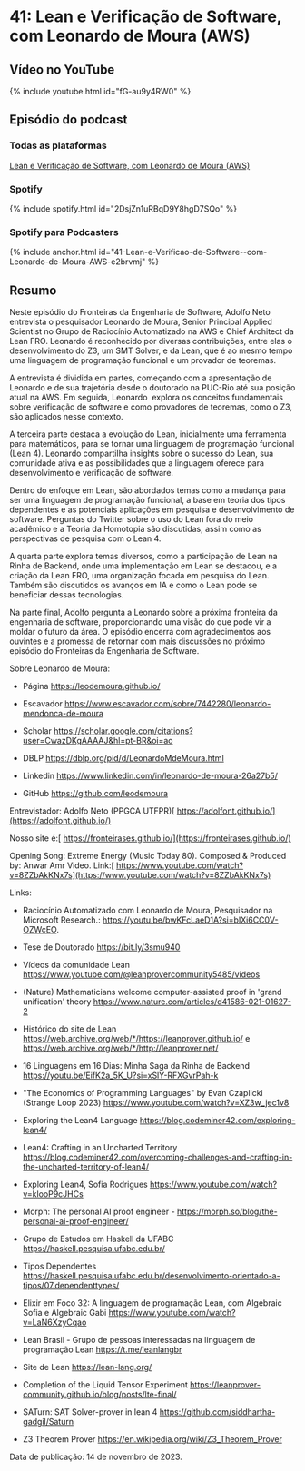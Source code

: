 # 41: Lean e Verificação de Software, com Leonardo de Moura (AWS)

## Vídeo no YouTube

{% include youtube.html id="fG-au9y4RW0" %}

## Episódio do podcast

### Todas as plataformas

[Lean e Verificação de Software, com Leonardo de Moura (AWS)](https://podcasters.spotify.com/pod/show/fronteirases/episodes/41-Lean-e-Verificao-de-Software--com-Leonardo-de-Moura-AWS-e2brvmj)

### Spotify


{% include spotify.html id="2DsjZn1uRBqD9Y8hgD7SQo" %} 


### Spotify para Podcasters

{% include anchor.html id="41-Lean-e-Verificao-de-Software--com-Leonardo-de-Moura-AWS-e2brvmj" %}

## Resumo


Neste episódio do Fronteiras da Engenharia de Software, Adolfo Neto entrevista o pesquisador Leonardo de Moura, Senior Principal Applied Scientist no Grupo de Raciocínio Automatizado na AWS e Chief Architect da Lean FRO. Leonardo é reconhecido por diversas contribuições, entre elas o desenvolvimento do Z3, um SMT Solver, e da Lean, que é ao mesmo tempo uma linguagem de programação funcional e um provador de teoremas.

A entrevista é dividida em partes, começando com a apresentação de Leonardo e de sua trajetória desde o doutorado na PUC-Rio até sua posição atual na AWS. Em seguida, Leonardo  explora os conceitos fundamentais sobre verificação de software e como provadores de teoremas, como o Z3, são aplicados nesse contexto.

A terceira parte destaca a evolução do Lean, inicialmente uma ferramenta para matemáticos, para se tornar uma linguagem de programação funcional (Lean 4). Leonardo compartilha insights sobre o sucesso do Lean, sua comunidade ativa e as possibilidades que a linguagem oferece para desenvolvimento e verificação de software.

Dentro do enfoque em Lean, são abordados temas como a mudança para ser uma linguagem de programação funcional, a base em teoria dos tipos dependentes e as potenciais aplicações em pesquisa e desenvolvimento de software. Perguntas do Twitter sobre o uso do Lean fora do meio acadêmico e a Teoria da Homotopia são discutidas, assim como as perspectivas de pesquisa com o Lean 4.

A quarta parte explora temas diversos, como a participação de Lean na Rinha de Backend, onde uma implementação em Lean se destacou, e a criação da Lean FRO, uma organização focada em pesquisa do Lean. Também são discutidos os avanços em IA e como o Lean pode se beneficiar dessas tecnologias.

Na parte final, Adolfo pergunta a Leonardo sobre a próxima fronteira da engenharia de software, proporcionando uma visão do que pode vir a moldar o futuro da área. O episódio encerra com agradecimentos aos ouvintes e a promessa de retornar com mais discussões no próximo episódio do Fronteiras da Engenharia de Software.

Sobre Leonardo de Moura:

-   Página <https://leodemoura.github.io/> 

-   Escavador <https://www.escavador.com/sobre/7442280/leonardo-mendonca-de-moura> 

-   Scholar <https://scholar.google.com/citations?user=CwazDKgAAAAJ&hl=pt-BR&oi=ao>

-   DBLP <https://dblp.org/pid/d/LeonardoMdeMoura.html> 

-   Linkedin <https://www.linkedin.com/in/leonardo-de-moura-26a27b5/> 

-   GitHub <https://github.com/leodemoura>


Entrevistador: Adolfo Neto (PPGCA UTFPR)[  ⁠⁠https://adolfont.github.io/⁠⁠⁠⁠⁠](https://adolfont.github.io/)

Nosso site é:[  ⁠⁠⁠⁠https://fronteirases.github.io/⁠⁠⁠⁠](https://fronteirases.github.io/)

Opening Song: Extreme Energy (Music Today 80). Composed & Produced by: Anwar Amr Video. Link:[  ⁠⁠https://www.youtube.com/watch?v=8ZZbAkKNx7s⁠⁠](https://www.youtube.com/watch?v=8ZZbAkKNx7s)

Links:

-   Raciocínio Automatizado com Leonardo de Moura, Pesquisador na Microsoft Research.: <https://youtu.be/bwKFcLaeD1A?si=bIXi6CC0V-OZWcEO>.

-   Tese de Doutorado <https://bit.ly/3smu940> 

-   Vídeos da comunidade Lean <https://www.youtube.com/@leanprovercommunity5485/videos> 

-   (Nature) Mathematicians welcome computer-assisted proof in 'grand unification' theory <https://www.nature.com/articles/d41586-021-01627-2> 

-   Histórico do site de Lean <https://web.archive.org/web/*/https://leanprover.github.io/> e <https://web.archive.org/web/*/http://leanprover.net/>

-   16 Linguagens em 16 Dias: Minha Saga da Rinha de Backend <https://youtu.be/EifK2a_5K_U?si=xSlY-RFXGvrPah-k>   

-   "The Economics of Programming Languages" by Evan Czaplicki (Strange Loop 2023) <https://www.youtube.com/watch?v=XZ3w_jec1v8> 

-   Exploring the Lean4 Language <https://blog.codeminer42.com/exploring-lean4/> 

-   Lean4: Crafting in an Uncharted Territory <https://blog.codeminer42.com/overcoming-challenges-and-crafting-in-the-uncharted-territory-of-lean4/> 

-   Exploring Lean4, Sofia Rodrigues <https://www.youtube.com/watch?v=klooP9cJHCs> 

-   Morph: The personal AI proof engineer - <https://morph.so/blog/the-personal-ai-proof-engineer/> 

-   Grupo de Estudos em Haskell da UFABC <https://haskell.pesquisa.ufabc.edu.br/>

-   Tipos Dependentes <https://haskell.pesquisa.ufabc.edu.br/desenvolvimento-orientado-a-tipos/07.dependenttypes/>

-   Elixir em Foco 32: A linguagem de programação Lean, com Algebraic Sofia e Algebraic Gabi <https://www.youtube.com/watch?v=LaN6XzyCqao>

-   Lean Brasil - Grupo de pessoas interessadas na linguagem de programação Lean <https://t.me/leanlangbr> 

-   Site de Lean <https://lean-lang.org/> 

-   Completion of the Liquid Tensor Experiment <https://leanprover-community.github.io/blog/posts/lte-final/> 

-   SATurn: SAT Solver-prover in lean 4 <https://github.com/siddhartha-gadgil/Saturn> 

-   Z3 Theorem Prover <https://en.wikipedia.org/wiki/Z3_Theorem_Prover>

Data de publicação: 14 de novembro de 2023.





